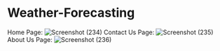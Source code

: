 # Weather-Forecasting
Home Page:
![Screenshot (234)](https://github.com/vanitashetty/Weather-Forecasting/assets/110151652/08d3baff-1adf-4388-9f35-4efe0a3183a5)
Contact Us Page:
![Screenshot (235)](https://github.com/vanitashetty/Weather-Forecasting/assets/110151652/430da0d1-7af8-4ab2-a8ba-5df57edd1380)
About Us Page:
![Screenshot (236)](https://github.com/vanitashetty/Weather-Forecasting/assets/110151652/9c43479e-b553-46d8-b2d3-41af7ce9db0a)
